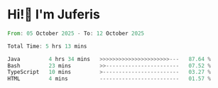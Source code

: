 # Hi!👋 I'm Juferis

<!--START_SECTION:waka-->

```rust
From: 05 October 2025 - To: 12 October 2025

Total Time: 5 hrs 13 mins

Java         4 hrs 34 mins   >>>>>>>>>>>>>>>>>>>>>>---   87.64 %
Bash         23 mins         >>-----------------------   07.52 %
TypeScript   10 mins         >------------------------   03.27 %
HTML         4 mins          -------------------------   01.57 %
```

<!--END_SECTION:waka-->
